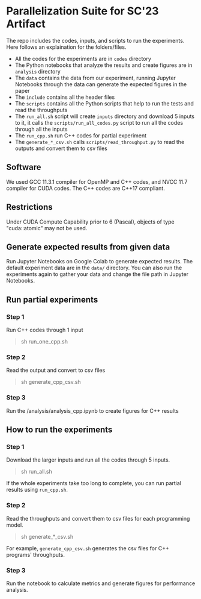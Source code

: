 # Parallelization Suite for SC'23 Artifact

The repo includes the codes, inputs, and scripts to run the experiments. Here follows an explaination for the folders/files.
* All the codes for the experiments are in `codes` directory
* The Python notebooks that analyze the results and create figures are in `analysis` directory
* The `data` contains the data from our experiment, running Jupyter Notebooks through the data can generate the expected figures in the paper
* The `include` contains all the header files
* The `scripts` contains all the Python scripts that help to run the tests and read the throughputs
* The `run_all.sh` script will create `inputs` directory and download 5 inputs to it, it calls the `scripts/run_all_codes.py` script to run all the codes through all the inputs
* The `run_cpp.sh` run C++ codes for partial experiment
* The `generate_*_csv.sh` calls `scripts/read_throughput.py` to read the outputs and convert them to csv files

## Software
We used GCC 11.3.1 compiler for OpenMP and C++ codes, and NVCC 11.7 compiler for CUDA codes.
The C++ codes are C++17 compliant.

## Restrictions
Under CUDA Compute Capability prior to 6 (Pascal), objects of type "cuda::atomic" may not be used.

## Generate expected results from given data
Run Jupyter Notebooks on Google Colab to generate expected results. The default experiment data are in the `data/` directory. You can also run the experiments again to gather your data and change the file path in Jupyter Notebooks. 

## Run partial experiments
### Step 1
Run C++ codes through 1 input
> sh run_one_cpp.sh

### Step 2
Read the output and convert to csv files
> sh generate_cpp_csv.sh

### Step 3
Run the /analysis/analysis_cpp.ipynb to create figures for C++ results

## How to run the experiments

### Step 1
Download the larger inputs and run all the codes through 5 inputs.
> sh run_all.sh

If the whole experiments take too long to complete, you can run partial results using `run_cpp.sh`.

### Step 2
Read the throughputs and convert them to csv files for each programming model.
> sh generate_*_csv.sh

For example, `generate_cpp_csv.sh` generates the csv files for C++ programs' throughputs.

### Step 3
Run the notebook to calculate metrics and generate figures for performance analysis.
